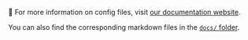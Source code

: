 🔗 For more information on config files, visit [our documentation website][docs].

You can also find the corresponding markdown files in the [`docs/` folder][source].

[docs]: https://princeton-nlp.github.io/SWE-agent/config/config
[source]: https://github.com/SWE-agent/SWE-agent/tree/main/docs
